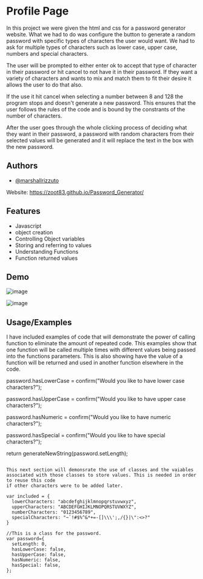 # Profile Page  

In this project we were given the html and css for a password generator website. What we had to do was
configure the button to generate a random password with specific types of characters the user would want.
We had to ask for multiple types of characters such as lower case, upper case, numbers and special characters. 

The user will be prompted to either enter ok to accept that type of character in their password or hit cancel to not have it in
their password. If they want a variety of characters and wants to mix and match them to fit their desire it 
allows the user to do that also. 

If the use it hit cancel when selecting a number between 8 and 128 the program stops and doesn't generate a new password.
This ensures that the user follows the rules of the code and is bound by the constrants of the number of characters.

After the user goes through the whole clicking process of deciding what they want in their password, a password with random
characters from their selected values will be generated and it will replace the text in the box with the new password.

## Authors

- [@marshallrizzuto](https://github.com/Zoot83)

Website: https://zoot83.github.io/Password_Generator/
## Features

- Javascript
- object creation
- Controlling Object variables
- Storing and referring to values
- Understanding Functions
- Function returned values



## Demo

![image](https://user-images.githubusercontent.com/105519029/174901022-b29dc05d-ec57-401a-9deb-f75a097647c9.png)

![image](https://user-images.githubusercontent.com/105519029/174901054-820c2019-9fb7-48f5-8176-a2f1001ba050.png)



## Usage/Examples

  I have included examples of code that will demonstrate the power of calling function to eliminate the amount of repeated code. This examples show that one
 function will be called multiple times with different values being passed into the functions parameters. This is also showing have the value of a function will be returned and used in another function elsewhere in the code.  

   password.hasLowerCase = confirm("Would you like to have lower case characters?");

  password.hasUpperCase = confirm("Would you like to have upper case characters?");

  password.hasNumeric = confirm("Would you like to have numeric characters?");

  password.hasSpecial = confirm("Would you like to have special characters?");
 

  return generateNewString(password.setLength);
```

This next section will demonsrate the use of classes and the vaiables associated with those classes to store values. This is needed in order to reuse this code 
if other characters were to be added later.

var included = {
  lowerCharacters: "abcdefghijklmnopqrstuvwxyz",
  upperCharacters: "ABCDEFGHIJKLMNOPQRSTUVWXYZ",
  numberCharacters: "0123456789",
  specialCharacters: "~`!#$%^&*+=-[]\\\';,/{}|\":<>?"
}

//This is a class for the password.
var password={
  setLength: 0,
  hasLowerCase: false,
  hasUpperCase: false,
  hasNumeric: false,
  hasSpecial: false,
};
